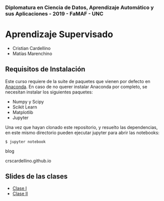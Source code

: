 ### Diplomatura en Ciencia de Datos, Aprendizaje Automático y sus Aplicaciones - 2019 - FaMAF - UNC
# Aprendizaje Supervisado

- Cristian Cardellino
- Matías Marenchino


## Requisitos de Instalación

Este curso requiere de la suite de paquetes que vienen por defecto en
[Anaconda](https://www.anaconda.com/download/).  En caso de no querer instalar
Anaconda por completo, se necesitan instalar los siguientes paquetes:

- Numpy y Scipy
- Scikit Learn
- Matplotlib
- Jupyter 

Una vez que hayan clonado este repositorio, y resuelto las dependencias,
en este mismo directorio pueden ejecutar jupyter para abrir las notebooks:

```
$ jupyter notebook
```
blog

crscardellino.github.io

## Slides de las clases

- [Clase I](https://docs.google.com/presentation/d/1Q8olmh65UFoIyCebx2wBLJZyhyVu74BJdNKSJTvJe-E/edit?usp=sharing)
- [Clase II](https://docs.google.com/presentation/d/19fwD8-plzOFpWpbnjt39Vbbk4zyl1j952Yf5vZSF8LE/edit?usp=sharing)
